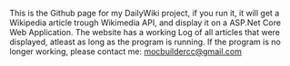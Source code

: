 This is the Github page for my DailyWiki project, if you run it, it will get a Wikipedia article trough Wikimedia API, 
and display it on a ASP.Net Core Web Application. 
The website has a working Log of all articles that were displayed, atleast as long as the program is running.
If the program is no longer working, please contact me: mocbuildercc@gmail.com
